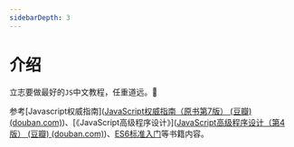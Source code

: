 ```yaml
---
sidebarDepth: 3
---
```

# 介绍

 立志要做最好的`JS`中文教程，任重道远。🐾

参考[Javascript权威指南]([JavaScript权威指南（原书第7版） (豆瓣) (douban.com)](https://book.douban.com/subject/35396470/))、[《JavaScript高级程序设计》]([JavaScript高级程序设计（第4版） (豆瓣) (douban.com)](https://book.douban.com/subject/35175321/))、[ES6标准入门](https://book.douban.com/subject/27127030/)等书籍内容。
